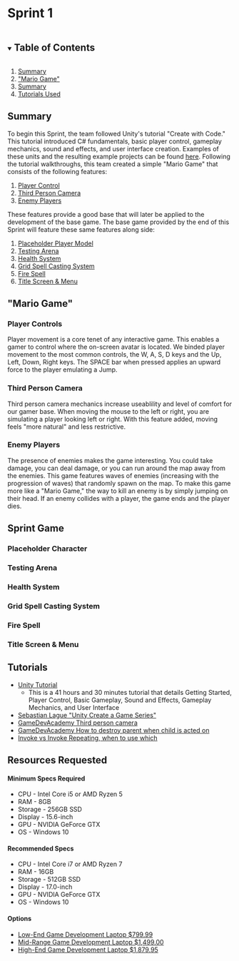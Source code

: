 # Sprint 1

<!-- TABLE OF CONTENTS -->
<details open="open">
  <summary><h2 style="display: inline-block">Table of Contents</h2></summary>
  <ol>
    <li>
      <a href="#Summary">Summary</a>
    </li>
    <li>
      <a href="#Mario-Game">"Mario Game"</a>
    </li>
    <li>
      <a href="#Summary">Summary</a>
    </li>
    <li>
      <a href="#Tutorials">Tutorials Used</a>
    </li>
  </ol>
</details>



<!-- SUMMARY -->
## Summary

To begin this Sprint, the team followed Unity's tutorial "Create with Code." This tutorial introduced C# fundamentals, basic player control, gameplay mechanics, sound and effects, and user interface creation. Examples of these units and the resulting example projects can be found <a href="/sprint1/tutorial/">here</a>. Following the tutorial walkthroughs, this team created a simple "Mario Game" that consists of the following features:

<ol>
  <li>
    <a href="#Player-Controls">Player Control</a>
  </li>
  <li>
    <a href="#Third-Person-Camera">Third Person Camera</a>
  </li>
  <li>
    <a href="#Enemy-Players">Enemy Players</a>
  </li>
</ol>

These features provide a good base that will later be applied to the development of the base game. The base game provided by the end of this Sprint will feature these same features along side:

<ol>
  <li>
    <a href="#Placeholder-Player-Model">Placeholder Player Model</a>
  </li>
  <li>
    <a href="#Testing-Arena">Testing Arena</a>
  </li>
  <li>
    <a href="#Health-System">Health System</a>
  </li>
  <li>
    <a href="#Grid-Spell-Casting-System">Grid Spell Casting System</a>
  </li>
  <li>
    <a href="#Fire-Spell">Fire Spell</a>
  </li>
  <li>
    <a href="#Title-Screen--Menu">Title Screen & Menu</a>
  </li>
</ol>

<!-- PRACTICE -->
## "Mario Game"

### Player Controls

Player movement is a core tenet of any interactive game. This enables a gamer to control where the on-screen avatar is located. We binded player movement to the most common controls, the W, A, S, D keys and the Up, Left, Down, Right keys. The SPACE bar when pressed applies an upward force to the player emulating a Jump.

### Third Person Camera

Third person camera mechanics increase useablility and level of comfort for our gamer base. When moving the mouse to the left or right, you are simulating a player looking left or right. With this feature added, moving feels "more natural" and less restrictive.

### Enemy Players

The presence of enemies makes the game interesting. You could take damage, you can deal damage, or you can run around the map away from the enemies. This game features waves of enemies (increasing with the progression of waves) that randomly spawn on the map. To make this game more like a "Mario Game," the way to kill an enemy is by simply jumping on their head. If an enemy collides with a player, the game ends and the player dies.


<!-- BASE GAME -->
## Sprint Game

### Placeholder Character

### Testing Arena

### Health System

### Grid Spell Casting System

### Fire Spell

### Title Screen & Menu


<!-- TUTORIALS -->
## Tutorials

<ul>
  <li>
    <a href="https://learn.unity.com/course/create-with-code">
      Unity Tutorial
    </a>
    <ul>
      <li>This is a 41 hours and 30 minutes tutorial that details Getting Started, Player Control, Basic Gameplay, Sound and Effects, Gameplay Mechanics, and User Interface</li>
    </ul>
  </li>
  <li>
    <a href="https://www.youtube.com/watch?v=SviIeTt2_Lc&list=PLFt_AvWsXl0ctd4dgE1F8g3uec4zKNRV0">
      Sebastian Lague "Unity Create a Game Series"
    </a>
  </li>
  <li>
    <a href="https://gamedevacademy.org/unity-3d-first-and-third-person-view-tutorial/">
      GameDevAcademy Third person camera
    </a>
  </li>
  <li>
    <a href="https://answers.unity.com/questions/652694/destroy-parent-when-child-is-destroyed.html">
      GameDevAcademy How to destroy parent when child is acted on
    </a>
  </li>
  <li>
    <a href="https://forum.unity.com/threads/invokerepeating-random-interval.105107/">
      Invoke vs Invoke Repeating, when to use which
    </a>
  </li>
  
  
  
</ul>

<!-- RESOURCES REQUESTED -->
## Resources Requested

#### Minimum Specs Required
<ul>
  <li>
    CPU - Intel Core i5 or AMD Ryzen 5
  </li>
  <li>
    RAM - 8GB
  </li>
  <li>
    Storage - 256GB SSD
  </li>
  <li>
    Display - 15.6-inch
  </li>
  <li>
    GPU - NVIDIA GeForce GTX
  </li>
  <li>
    OS - Windows 10
  </li>
</ul>

#### Recommended Specs
<ul>
  <li>
    CPU - Intel Core i7 or AMD Ryzen 7
  </li>
  <li>
    RAM - 16GB
  </li>
  <li>
    Storage - 512GB SSD
  </li>
  <li>
    Display - 17.0-inch
  </li>
  <li>
    GPU - NVIDIA GeForce GTX
  </li>
  <li>
    OS - Windows 10
  </li>
</ul>

#### Options
<ul>
  <li>
    <a href="https://www.amazon.com/dp/B08ZLC661T?tag=wuuff-20&linkCode=ogi&th=1&psc=1">
      Low-End Game Development Laptop
      $799.99
    </a>
  </li>
  <li>
    <a href="https://www.amazon.com/dp/B08FJ4F8ZG?tag=wuuff-20&linkCode=ogi&th=1&psc=1">
      Mid-Range Game Development Laptop
      $1,499.00
    </a>
  </li>
  <li>
    <a href="https://www.amazon.com/dp/B01GQVA114?tag=wuuff-20&linkCode=ogi&th=1">
      High-End Game Development Laptop
      $1,879.95
    </a>
  </li>
</ul>
